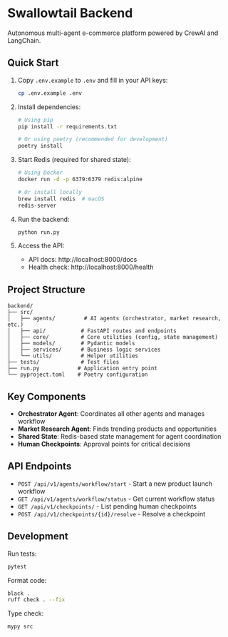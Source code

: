 # Swallowtail Backend

Autonomous multi-agent e-commerce platform powered by CrewAI and LangChain.

## Quick Start

1. Copy `.env.example` to `.env` and fill in your API keys:
   ```bash
   cp .env.example .env
   ```

2. Install dependencies:
   ```bash
   # Using pip
   pip install -r requirements.txt
   
   # Or using poetry (recommended for development)
   poetry install
   ```

3. Start Redis (required for shared state):
   ```bash
   # Using Docker
   docker run -d -p 6379:6379 redis:alpine
   
   # Or install locally
   brew install redis  # macOS
   redis-server
   ```

4. Run the backend:
   ```bash
   python run.py
   ```

5. Access the API:
   - API docs: http://localhost:8000/docs
   - Health check: http://localhost:8000/health

## Project Structure

```
backend/
├── src/
│   ├── agents/         # AI agents (orchestrator, market research, etc.)
│   ├── api/           # FastAPI routes and endpoints
│   ├── core/          # Core utilities (config, state management)
│   ├── models/        # Pydantic models
│   ├── services/      # Business logic services
│   └── utils/         # Helper utilities
├── tests/             # Test files
├── run.py            # Application entry point
└── pyproject.toml    # Poetry configuration
```

## Key Components

- **Orchestrator Agent**: Coordinates all other agents and manages workflow
- **Market Research Agent**: Finds trending products and opportunities
- **Shared State**: Redis-based state management for agent coordination
- **Human Checkpoints**: Approval points for critical decisions

## API Endpoints

- `POST /api/v1/agents/workflow/start` - Start a new product launch workflow
- `GET /api/v1/agents/workflow/status` - Get current workflow status
- `GET /api/v1/checkpoints/` - List pending human checkpoints
- `POST /api/v1/checkpoints/{id}/resolve` - Resolve a checkpoint

## Development

Run tests:
```bash
pytest
```

Format code:
```bash
black .
ruff check . --fix
```

Type check:
```bash
mypy src
```